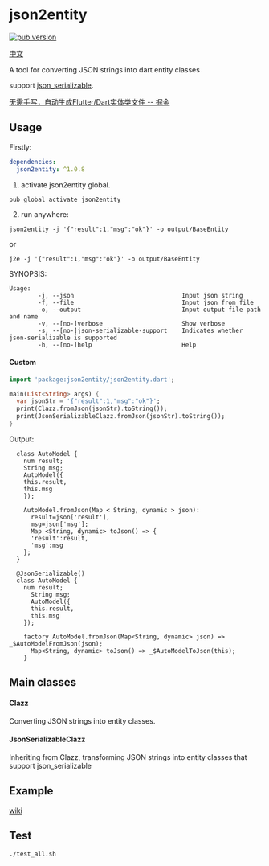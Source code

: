 # json2entity

<p align="left">
  <a href="https://pub.dartlang.org/packages/json2entity"><img alt="pub version" src="https://img.shields.io/pub/v/json2entity.svg"></a>
</p>

[中文](https://github.com/laxian/dart-json2entity/blob/master/README-cn.md)

A tool for converting JSON strings into dart entity classes

support [json_serializable](https://pub.dartlang.org/packages/json_serializable).

[无需手写，自动生成Flutter/Dart实体类文件 -- 掘金](https://juejin.im/post/5c36251ce51d45524473f79f)

## Usage

Firstly:
```yaml
dependencies:
  json2entity: ^1.0.8
```

1. activate json2entity global.

`pub global activate json2entity`

2. run anywhere:

`json2entity -j '{"result":1,"msg":"ok"}' -o output/BaseEntity`

or

`j2e -j '{"result":1,"msg":"ok"}' -o output/BaseEntity`


SYNOPSIS:
```shell
Usage:
        -j, --json                              Input json string
        -f, --file                              Input json from file
        -o, --output                            Input output file path and name
        -v, --[no-]verbose                      Show verbose
        -s, --[no-]json-serializable-support    Indicates whether json-serializable is supported
        -h, --[no-]help                         Help
```


#### Custom


```dart
import 'package:json2entity/json2entity.dart';

main(List<String> args) {
  var jsonStr = '{"result":1,"msg":"ok"}';
  print(Clazz.fromJson(jsonStr).toString()); 
  print(JsonSerializableClazz.fromJson(jsonStr).toString()); 
}
```

Output:
```
  class AutoModel {
    num result;
    String msg;
    AutoModel({
    this.result,
    this.msg
    });

    AutoModel.fromJson(Map < String, dynamic > json):
      result=json['result'],
      msg=json['msg'];
      Map <String, dynamic> toJson() => {
      'result':result,
      'msg':msg
    };
  }

  @JsonSerializable()
  class AutoModel {
    num result;
      String msg;
      AutoModel({
      this.result,
      this.msg
    });

    factory AutoModel.fromJson(Map<String, dynamic> json) => _$AutoModelFromJson(json);
      Map<String, dynamic> toJson() => _$AutoModelToJson(this);
    }
```

## Main classes
#### Clazz
  Converting JSON strings into entity classes.

#### JsonSerializableClazz
  Inheriting from Clazz, transforming JSON strings into entity classes that support json_serializable

## Example
[wiki](https://github.com/laxian/dart-json2entity/wiki#example)

## Test
`./test_all.sh`